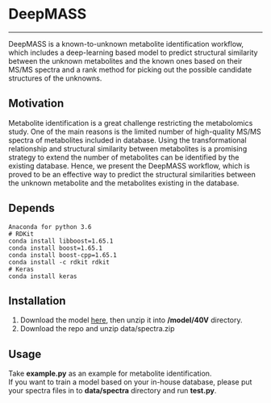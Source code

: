 # DeepMASS
***
DeepMASS is a known-to-unknown metabolite identification workflow, which includes a deep-learning based model to predict structural similarity between the unknown metabolites and the known ones based on their MS/MS spectra and a rank method for picking out the possible candidate structures of the unknowns.

## Motivation
Metabolite identification is a great challenge restricting the metabolomics study. One of the main reasons is the limited number of high-quality MS/MS spectra of metabolites included in database. Using the transformational relationship and structural similarity between metabolites is a promising strategy to extend the number of metabolites can be identified by the existing database. Hence, we present the DeepMASS workflow, which is proved to be an effective way to predict the structural similarities between the unknown metabolite and the metabolites existing in the database.

## Depends
	Anaconda for python 3.6
	# RDKit
	conda install libboost=1.65.1
	conda install boost=1.65.1
	conda install boost-cpp=1.65.1
	conda install -c rdkit rdkit
	# Keras
	conda install keras
	
## Installation
1. Download the model [here](https://www.researchgate.net/profile/Hongchao_Ji/publication/328822822_DeepMASS_Model_for_Deep_MSMS-Aided_Structural-similarity_Scoring_for_Unknown_Metabolites_Identification/data/5be4d6a5299bf1124fc41e39/model-40V.zip), then unzip it into **/model/40V** directory.
2. Download the repo and unzip data/spectra.zip

## Usage
Take **example.py** as an example for metabolite identification.   
If you want to train a model based on your in-house database, please put your spectra files in to **data/spectra** directory and run **test.py**.